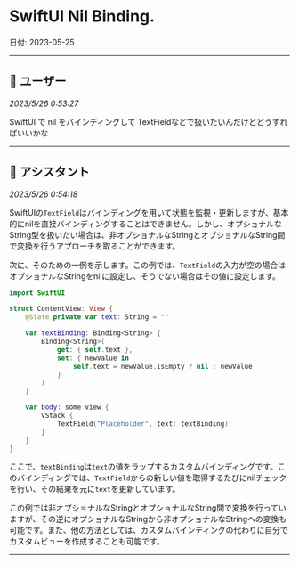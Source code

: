 # SwiftUI Nil Binding.

日付: 2023-05-25

---

## 👤 ユーザー
*2023/5/26 0:53:27*

SwiftUI で nil をバインディングして TextFieldなどで扱いたいんだけどどうすればいいかな

---

## 🤖 アシスタント
*2023/5/26 0:54:18*

SwiftUIの`TextField`はバインディングを用いて状態を監視・更新しますが、基本的にnilを直接バインディングすることはできません。しかし、オプショナルなString型を扱いたい場合は、非オプショナルなStringとオプショナルなString間で変換を行うアプローチを取ることができます。

次に、そのための一例を示します。この例では、`TextField`の入力が空の場合はオプショナルなStringをnilに設定し、そうでない場合はその値に設定します。

```swift
import SwiftUI

struct ContentView: View {
    @State private var text: String = ""

    var textBinding: Binding<String> {
        Binding<String>(
            get: { self.text },
            set: { newValue in
                self.text = newValue.isEmpty ? nil : newValue
            }
        )
    }

    var body: some View {
        VStack {
            TextField("Placeholder", text: textBinding)
        }
    }
}
```

ここで、`textBinding`は`text`の値をラップするカスタムバインディングです。このバインディングでは、`TextField`からの新しい値を取得するたびにnilチェックを行い、その結果を元に`text`を更新しています。

この例では非オプショナルなStringとオプショナルなString間で変換を行っていますが、その逆にオプショナルなStringから非オプショナルなStringへの変換も可能です。また、他の方法としては、カスタムバインディングの代わりに自分でカスタムビューを作成することも可能です。

---
